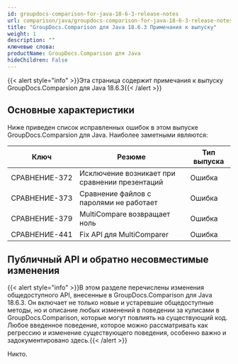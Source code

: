 ```yaml
---
id: groupdocs-comparison-for-java-18-6-3-release-notes
url: comparison/java/groupdocs-comparison-for-java-18-6-3-release-notes
title: "GroupDocs.Comparison для Java 18.6.3 Примечания к выпуску"
weight: 1
description: ""
ключевые слова:
productName: GroupDocs.Comparison для Java
hideChildren: False
---
```

{{< alert style="info" >}}Эта страница содержит примечания к выпуску GroupDocs.Comparsion для Java 18.6.3{{< /alert >}}

## Основные характеристики

Ниже приведен список исправленных ошибок в этом выпуске GroupDocs.Comparsion для Java. Наиболее заметными являются:

| Ключ | Резюме | Тип выпуска |
| --- | --- | --- |
| СРАВНЕНИЕ-372 | Исключение возникает при сравнении презентаций | Ошибка |
| СРАВНЕНИЕ-373 | Сравнение файлов с паролями не работает | Ошибка |
| СРАВНЕНИЕ-379 | MultiCompare возвращает ноль | Ошибка |
| СРАВНЕНИЕ-441 | Fix API для MultiComparer | Ошибка |

## Публичный API и обратно несовместимые изменения

{{< alert style="info" >}}В этом разделе перечислены изменения общедоступного API, внесенные в GroupDocs.Comparison для Java 18.6.3. Он включает не только новые и устаревшие общедоступные методы, но и описание любых изменений в поведении за кулисами в GroupDocs.Comparison, которые могут повлиять на существующий код. Любое введенное поведение, которое можно рассматривать как регрессию и изменение существующего поведения, особенно важно и задокументировано здесь.{{< /alert >}}

Никто.


